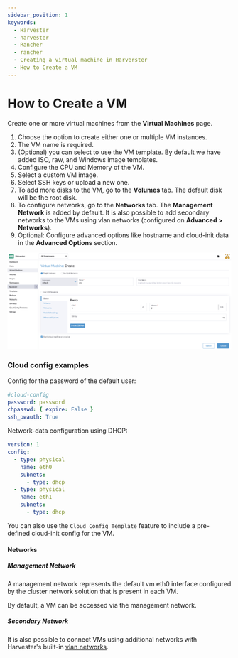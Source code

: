 ```yaml
---
sidebar_position: 1
keywords:
  - Harvester
  - harvester
  - Rancher
  - rancher
  - Creating a virtual machine in Harverster
  - How to Create a VM
---
```


# How to Create a VM

Create one or more virtual machines from the **Virtual Machines** page.

1. Choose the option to create either one or multiple VM instances.
1. The VM name is required.
1. (Optional) you can select to use the VM template. By default we have added ISO, raw, and Windows image templates.
1. Configure the CPU and Memory of the VM.
1. Select a custom VM image.
1. Select SSH keys or upload a new one.
1. To add more disks to the VM, go to the **Volumes** tab. The default disk will be the root disk.
1. To configure networks, go to the **Networks** tab. The **Management Network** is added by default. It is also possible to add secondary networks to the VMs using vlan networks (configured on **Advanced > Networks**).
1. Optional: Configure advanced options like hostname and cloud-init data in the **Advanced Options** section.

![](./assets/create-vm.png)

### Cloud config examples

Config for the password of the default user:

```YAML
#cloud-config
password: password
chpasswd: { expire: False }
ssh_pwauth: True
```

Network-data configuration using DHCP:

```YAML
version: 1
config:
  - type: physical
    name: eth0
    subnets:
      - type: dhcp
  - type: physical
    name: eth1
    subnets:
      - type: dhcp
```

You can also use the `Cloud Config Template` feature to include a pre-defined cloud-init config for the VM.

#### Networks

##### Management Network

A management network represents the default vm eth0 interface configured by the cluster network solution that is present in each VM.

By default, a VM can be accessed via the management network.

##### Secondary Network

It is also possible to connect VMs using additional networks with Harvester's built-in [vlan networks](../harvester-network.md).

